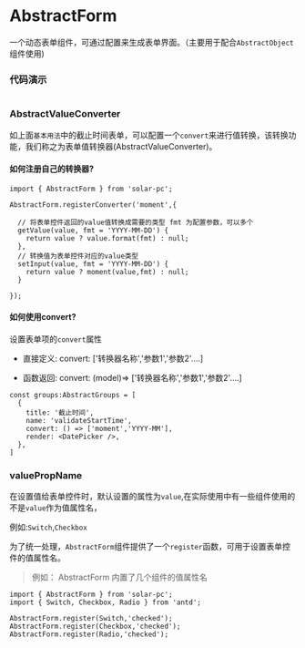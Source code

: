 # AbstractForm

一个动态表单组件，可通过配置来生成表单界面。（主要用于配合`AbstractObject`组件使用)

### 代码演示


<AppCodebox 
  src="src/abstract-form/demo/index.group" 
  title="表单分组" 
  desc="通过配置group，来生成一个分组表单" 
/>



```props
```

### AbstractValueConverter

如上面`基本用法`中的截止时间表单，可以配置一个`convert`来进行值转换，该转换功能，我们称之为表单值转换器(AbstractValueConverter)。

#### 如何注册自己的转换器?

```tsx
import { AbstractForm } from 'solar-pc';

AbstractForm.registerConverter('moment',{

  // 将表单控件返回的value值转换成需要的类型 fmt 为配置参数，可以多个
  getValue(value, fmt = 'YYYY-MM-DD') {
    return value ? value.format(fmt) : null;
  },
  // 转换值为表单控件对应的value类型
  setInput(value, fmt = 'YYYY-MM-DD') {
    return value ? moment(value,fmt) : null;
  }

});

```

#### 如何使用convert?

设置表单项的`convert`属性

- 直接定义: convert: ['转换器名称','参数1','参数2'....]

- 函数返回: convert: (model)=> ['转换器名称','参数1','参数2'....]

```tsx
const groups:AbstractGroups = [
  {
    title: '截止时间',
    name: 'validateStartTime',
    convert: () => ['moment','YYYY-MM'],
    render: <DatePicker />,
  },
]
```

### valuePropName

在设置值给表单控件时，默认设置的属性为`value`,在实际使用中有一些组件使用的不是`value`作为值属性名，

例如:`Switch`,`Checkbox`

为了统一处理，`AbstractForm`组件提供了一个`register`函数，可用于设置表单控件的值属性名。

> 例如： AbstractForm 内置了几个组件的值属性名

```tsx
import { AbstractForm } from 'solar-pc';
import { Switch, Checkbox, Radio } from 'antd';

AbstractForm.register(Switch,'checked');
AbstractForm.register(Checkbox,'checked');
AbstractForm.register(Radio,'checked');

```